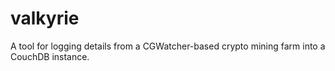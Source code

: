 valkyrie
========

A tool for logging details from a CGWatcher-based crypto mining farm into a CouchDB instance.
